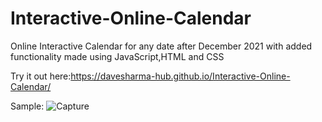 # Interactive-Online-Calendar
Online Interactive Calendar for any date after December 2021 with added functionality made using JavaScript,HTML and CSS

Try it out here:https://davesharma-hub.github.io/Interactive-Online-Calendar/

Sample:
![Capture](https://user-images.githubusercontent.com/81478885/147190012-670729d2-4d9e-4ef4-a343-92bb6257b9d3.JPG)
